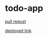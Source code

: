 # todo-app
[pull requst](https://github.com/Laith-Vlad/todo-app/pull/3)


[deployed link](https://x6fm3x.csb.app/)
